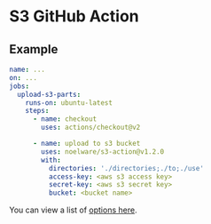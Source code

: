 # S3 GitHub Action

## Example

```yml
name: ...
on: ...
jobs:
  upload-s3-parts:
    runs-on: ubuntu-latest
    steps:
      - name: checkout
        uses: actions/checkout@v2

      - name: upload to s3 bucket
        uses: noelware/s3-action@v1.2.0
        with:
          directories: './directories;./to;./use'
          access-key: <aws s3 access key>
          secret-key: <aws s3 secret key>
          bucket: <bucket name>
```

You can view a list of [options here](https://s3.noelware.org/options).
